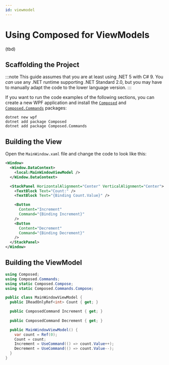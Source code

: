 ```yaml
---
id: viewmodel
---
```


# Using Composed for ViewModels

(tbd)


## Scaffolding the Project

:::note
This guide assumes that you are at least using .NET 5 with C# 9.
You *can* use any .NET runtime supporting .NET Standard 2.0, but you may have to manually adapt the
code to the lower language version.
:::

If you want to run the code examples of the following sections, you can create a new WPF
application and install the [`Composed`](../packages/Composed/index.md) and 
[`Composed.Commands`](../packages/Composed.Commands/index.md) packages:

```shell
dotnet new wpf
dotnet add package Composed
dotnet add package Composed.Commands
```


## Building the View

Open the `MainWindow.xaml` file and change the code to look like this:

```xml
<Window>
  <Window.DataContext>
    <local:MainWindowViewModel />
  </Window.DataContext>

  <StackPanel HorizontalAlignment="Center" VerticalAlignment="Center">
    <TextBlock Text="Count:" />
    <TextBlock Text="{Binding Count.Value}" />

    <Button
      Content="Increment"
      Command="{Binding Increment}"
    />
    <Button
      Content="Decrement"
      Command="{Binding Decrement}"
    />
  </StackPanel>
</Window>
```


## Building the ViewModel

```csharp
using Composed;
using Composed.Commands;
using static Composed.Compose;
using static Composed.Commands.Compose;

public class MainWindowViewModel {
  public IReadOnlyRef<int> Count { get; }

  public ComposedCommand Increment { get; }
  
  public ComposedCommand Decrement { get; }

  public MainWindowViewModel() {
    var count = Ref(0);
    Count = count;
    Increment = UseCommand(() => count.Value++);
    Decrement = UseCommand(() => count.Value--);
  }
}
```
